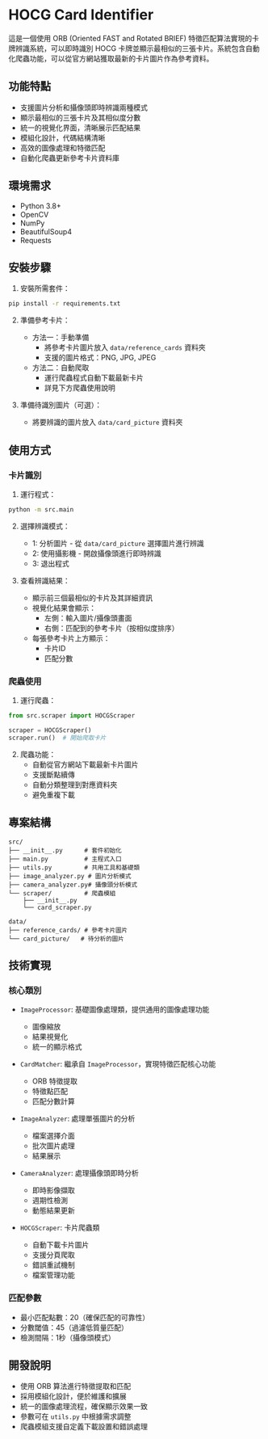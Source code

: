 # HOCG Card Identifier

這是一個使用 ORB (Oriented FAST and Rotated BRIEF) 特徵匹配算法實現的卡牌辨識系統，可以即時識別 HOCG 卡牌並顯示最相似的三張卡片。系統包含自動化爬蟲功能，可以從官方網站獲取最新的卡片圖片作為參考資料。

## 功能特點

- 支援圖片分析和攝像頭即時辨識兩種模式
- 顯示最相似的三張卡片及其相似度分數
- 統一的視覺化界面，清晰展示匹配結果
- 模組化設計，代碼結構清晰
- 高效的圖像處理和特徵匹配
- 自動化爬蟲更新參考卡片資料庫

## 環境需求

- Python 3.8+
- OpenCV
- NumPy
- BeautifulSoup4
- Requests

## 安裝步驟

1. 安裝所需套件：
```bash
pip install -r requirements.txt
```

2. 準備參考卡片：
   - 方法一：手動準備
     - 將參考卡片圖片放入 `data/reference_cards` 資料夾
     - 支援的圖片格式：PNG, JPG, JPEG
   - 方法二：自動爬取
     - 運行爬蟲程式自動下載最新卡片
     - 詳見下方爬蟲使用說明

3. 準備待識別圖片（可選）：
   - 將要辨識的圖片放入 `data/card_picture` 資料夾

## 使用方式

### 卡片識別

1. 運行程式：
```bash
python -m src.main
```

2. 選擇辨識模式：
   - 1: 分析圖片 - 從 `data/card_picture` 選擇圖片進行辨識
   - 2: 使用攝影機 - 開啟攝像頭進行即時辨識
   - 3: 退出程式

3. 查看辨識結果：
   - 顯示前三個最相似的卡片及其詳細資訊
   - 視覺化結果會顯示：
     - 左側：輸入圖片/攝像頭畫面
     - 右側：匹配到的參考卡片（按相似度排序）
   - 每張參考卡片上方顯示：
     - 卡片ID
     - 匹配分數

### 爬蟲使用

1. 運行爬蟲：
```python
from src.scraper import HOCGScraper

scraper = HOCGScraper()
scraper.run()  # 開始爬取卡片
```

2. 爬蟲功能：
   - 自動從官方網站下載最新卡片圖片
   - 支援斷點續傳
   - 自動分類整理到對應資料夾
   - 避免重複下載

## 專案結構

```
src/
├── __init__.py      # 套件初始化
├── main.py          # 主程式入口
├── utils.py         # 共用工具和基礎類
├── image_analyzer.py # 圖片分析模式
├── camera_analyzer.py# 攝像頭分析模式
└── scraper/         # 爬蟲模組
    ├── __init__.py
    └── card_scraper.py

data/
├── reference_cards/ # 參考卡片圖片
└── card_picture/   # 待分析的圖片
```

## 技術實現

### 核心類別

- `ImageProcessor`: 基礎圖像處理類，提供通用的圖像處理功能
  - 圖像縮放
  - 結果視覺化
  - 統一的顯示格式

- `CardMatcher`: 繼承自 `ImageProcessor`，實現特徵匹配核心功能
  - ORB 特徵提取
  - 特徵點匹配
  - 匹配分數計算

- `ImageAnalyzer`: 處理單張圖片的分析
  - 檔案選擇介面
  - 批次圖片處理
  - 結果展示

- `CameraAnalyzer`: 處理攝像頭即時分析
  - 即時影像擷取
  - 週期性檢測
  - 動態結果更新

- `HOCGScraper`: 卡片爬蟲類
  - 自動下載卡片圖片
  - 支援分頁爬取
  - 錯誤重試機制
  - 檔案管理功能

### 匹配參數

- 最小匹配點數：20（確保匹配的可靠性）
- 分數閾值：45（過濾低質量匹配）
- 檢測間隔：1秒（攝像頭模式）

## 開發說明

- 使用 ORB 算法進行特徵提取和匹配
- 採用模組化設計，便於維護和擴展
- 統一的圖像處理流程，確保顯示效果一致
- 參數可在 `utils.py` 中根據需求調整
- 爬蟲模組支援自定義下載設置和錯誤處理

